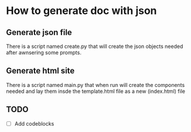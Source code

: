 # How to generate doc with json

## Generate json file
There is a script named create.py that will create the json objects needed
after awnsering some prompts.

## Generate html site
There is a script named main.py that when run will create the components needed
and lay them insde the template.html file as a new (index.html) file


## TODO
- [ ] Add codeblocks



